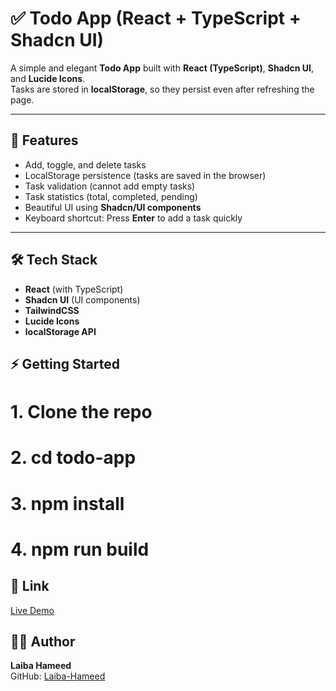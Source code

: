 # ✅ Todo App (React + TypeScript + Shadcn UI)

A simple and elegant **Todo App** built with **React (TypeScript)**, **Shadcn UI**, and **Lucide Icons**.  
Tasks are stored in **localStorage**, so they persist even after refreshing the page.

---

## 🚀 Features

- Add, toggle, and delete tasks
- LocalStorage persistence (tasks are saved in the browser)
- Task validation (cannot add empty tasks)
- Task statistics (total, completed, pending)
- Beautiful UI using **Shadcn/UI components**
- Keyboard shortcut: Press **Enter** to add a task quickly

---

## 🛠 Tech Stack

- **React** (with TypeScript)
- **Shadcn UI** (UI components)
- **TailwindCSS**
- **Lucide Icons**
- **localStorage API**

## ⚡ Getting Started

# 1. Clone the repo
# 2. cd todo-app
# 3. npm install
# 4. npm run build


## 🔗 Link  
[Live Demo](https://laiba-hameed-week4-day1-frontend.vercel.app/api-docs/)

## 👩‍💻 Author  

**Laiba Hameed**  
GitHub: [Laiba-Hameed](https://github.com/Netixsol-Innovator-Internship/Laiba-Hameed/tree/main)